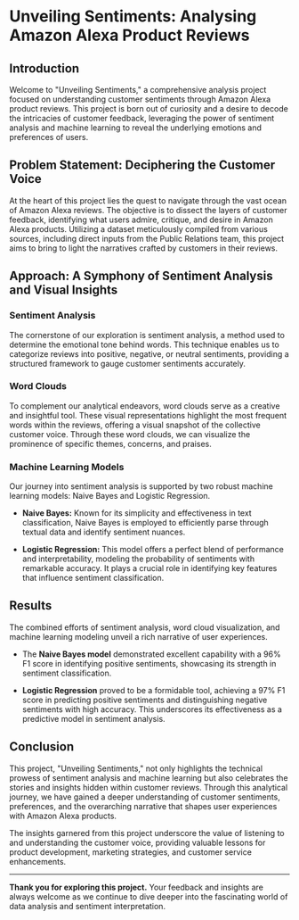 # Unveiling Sentiments: Analysing Amazon Alexa Product Reviews

## Introduction
Welcome to "Unveiling Sentiments," a comprehensive analysis project focused on understanding customer sentiments through Amazon Alexa product reviews. This project is born out of curiosity and a desire to decode the intricacies of customer feedback, leveraging the power of sentiment analysis and machine learning to reveal the underlying emotions and preferences of users.

## Problem Statement: Deciphering the Customer Voice
At the heart of this project lies the quest to navigate through the vast ocean of Amazon Alexa reviews. The objective is to dissect the layers of customer feedback, identifying what users admire, critique, and desire in Amazon Alexa products. Utilizing a dataset meticulously compiled from various sources, including direct inputs from the Public Relations team, this project aims to bring to light the narratives crafted by customers in their reviews.

## Approach: A Symphony of Sentiment Analysis and Visual Insights

### Sentiment Analysis
The cornerstone of our exploration is sentiment analysis, a method used to determine the emotional tone behind words. This technique enables us to categorize reviews into positive, negative, or neutral sentiments, providing a structured framework to gauge customer sentiments accurately.

### Word Clouds
To complement our analytical endeavors, word clouds serve as a creative and insightful tool. These visual representations highlight the most frequent words within the reviews, offering a visual snapshot of the collective customer voice. Through these word clouds, we can visualize the prominence of specific themes, concerns, and praises.

### Machine Learning Models
Our journey into sentiment analysis is supported by two robust machine learning models: Naive Bayes and Logistic Regression.

- **Naive Bayes:** Known for its simplicity and effectiveness in text classification, Naive Bayes is employed to efficiently parse through textual data and identify sentiment nuances.

- **Logistic Regression:** This model offers a perfect blend of performance and interpretability, modeling the probability of sentiments with remarkable accuracy. It plays a crucial role in identifying key features that influence sentiment classification.

## Results
The combined efforts of sentiment analysis, word cloud visualization, and machine learning modeling unveil a rich narrative of user experiences. 

- The **Naive Bayes model** demonstrated excellent capability with a 96% F1 score in identifying positive sentiments, showcasing its strength in sentiment classification.

- **Logistic Regression** proved to be a formidable tool, achieving a 97% F1 score in predicting positive sentiments and distinguishing negative sentiments with high accuracy. This underscores its effectiveness as a predictive model in sentiment analysis.

## Conclusion
This project, "Unveiling Sentiments," not only highlights the technical prowess of sentiment analysis and machine learning but also celebrates the stories and insights hidden within customer reviews. Through this analytical journey, we have gained a deeper understanding of customer sentiments, preferences, and the overarching narrative that shapes user experiences with Amazon Alexa products.

The insights garnered from this project underscore the value of listening to and understanding the customer voice, providing valuable lessons for product development, marketing strategies, and customer service enhancements.

---

**Thank you for exploring this project.** Your feedback and insights are always welcome as we continue to dive deeper into the fascinating world of data analysis and sentiment interpretation.
